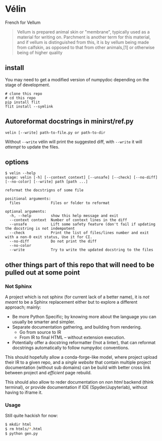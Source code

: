 # Vélin

French for Vellum

> Vellum is prepared animal skin or "membrane", typically used as a material for writing on. Parchment is another term
> for this material, and if vellum is distinguished from this, it is by vellum being made from calfskin, as opposed to
> that from other animals,[1] or otherwise being of higher quality


## install 

You may need to get a modified version of numpydoc depending on the stage of development.

```
# clone this repo
# cd this repo
pip install flit
flit install --symlink
```

## Autoreformat docstrings in minirst/ref.py

```
velin [--write] path-to-file.py or path-to-dir
```

Without `--write` vélin will print the suggested diff, with `--write` it will _attempt_  to update the files.

## options

```
$ velin --help
usage: velin [-h] [--context context] [--unsafe] [--check] [--no-diff] [--no-color] [--write] path [path ...]

reformat the docstrigns of some file

positional arguments:
  files              Files or folder to reformat

optional arguments:
  -h, --help         show this help message and exit
  --context context  Number of context lines in the diff
  --unsafe           Lift some safety feature (don't fail if updating the docstring is not indempotent
  --check            Print the list of files/lines number and exit with a non-0 exit status, Use it for CI.
  --no-diff          Do not print the diff
  --no-color
  --write            Try to write the updated docstring to the files
```



## other things part of this repo that will need to be pulled out at some point

### Not Sphinx

A project which is not sphinx (for current lack of a better name), it is _not meant_ to be a Sphinx replacement either
but to explore a different approach; mainly:

- Be more Python Specific; by knowing more about the language you can usually be smarter and simpler. 
- Separate documentation gathering, and building from rendering. 
  - Go from source to IR
  - From IR to final HTML – without extension execution. 
- Potentially offer a docstring reformatter (!not a linter), that can reformat docstrings automatically to follow
  numpydoc conventions.

This should hopefully allow a conda-forge-like model, where project upload their IR to a given repo, and a _single
website_ that contain multiple project documentation (without sub domains) can be build with better cross link between
project and _efficient_ page rebuild. 

This should also allow to reder documentation on _non html_ backend (think terminal), or provide documentation if
IDE (Spyder/Jupyterlab), without having to iframe it. 

### Usage

Still quite hackish for now:

```bash
$ mkdir html
$ rm htmls/*.html
$ python gen.py
```


